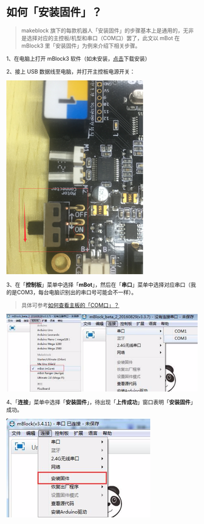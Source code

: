 # 如何「安装固件」？

> makeblock 旗下的每款机器人「安装固件」的步骤基本上是通用的，无非是选择对应的主控板/机型和串口（COM口）罢了，此文以 mBot 在 mBlock3 里「安装固件」为例来介绍下相关步骤。

1、在电脑上打开 mBlock3 软件（如未安装，[点击](http://www.mblock.cc/zh-home/software/mblock/mblock3/)下载安装）

2、接上 USB 数据线至电脑，并打开主控板电源开关：

![](../.gitbook/assets/image%20%285%29.png)



3、在「**控制板**」菜单中选择「**mBot**」，然后在「**串口**」菜单中选择对应串口（我的是COM3，每台电脑识别出的串口号可能会不一样）。

> 具体可参考﻿﻿[如何查看主板的「COM口」？﻿﻿](ru-he-cha-kan-zhu-ban-de-com-kou.md)

![](../.gitbook/assets/image%20%282%29.png)

4、「**连接**」菜单中选择「**安装固件**」，待出现「**上传成功**」窗口表明「**安装固件**」成功。

![](../.gitbook/assets/image%20%2823%29.png)

